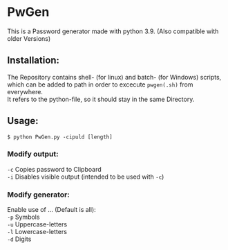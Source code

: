 # PwGen
This is a Password generator made with python 3.9. (Also compatible with older Versions)

## Installation:
The Repository contains shell- (for linux) and batch- (for Windows) scripts, which can be added to path in order to excecute ``pwgen(.sh)`` from everywhere. <br>
It refers to the python-file, so it should stay in the same Directory.

## Usage:
```shell
$ python PwGen.py -cipuld [length]
```
### Modify output:
 ``-c`` Copies password to Clipboard <br>
 ``-i`` Disables visible output (intended to be used with ``-c``)

### Modify generator:
Enable use of ... (Default is all):<br>
  ``-p``          Symbols<br>
  ``-u``          Uppercase-letters<br>
  ``-l``          Lowercase-letters<br>
  ``-d``          Digits

